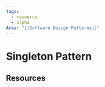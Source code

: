 ```yaml
---
tags:
  - resource
  - alpha
Area: "[[Software Design Patterns]]"
---
```


# Singleton Pattern


## Resources


